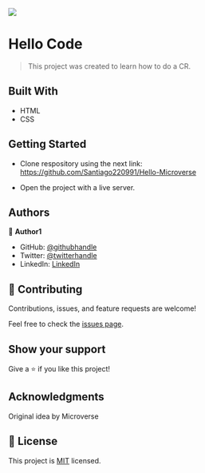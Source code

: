 ![](https://img.shields.io/badge/Microverse-blueviolet)

# Hello Code

> This project was created to learn how to do a CR.


## Built With

- HTML
- CSS


## Getting Started

- Clone respository using the next link: https://github.com/Santiago220991/Hello-Microverse

- Open the project with a live server.


## Authors

👤 **Author1**

- GitHub: [@githubhandle](https://github.com/fherrerao) 
- Twitter: [@twitterhandle](https://twitter.com/fherrera0206)
- LinkedIn: [LinkedIn](https://www.linkedin.com/in/fherrerao)


## 🤝 Contributing

Contributions, issues, and feature requests are welcome!

Feel free to check the [issues page](https://github.com/fherrerao/Hello-code.git).

## Show your support

Give a ⭐️ if you like this project!

## Acknowledgments

Original idea by Microverse

## 📝 License

This project is [MIT](./LICENSE) licensed.
